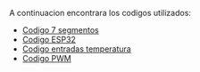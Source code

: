 A continuacion encontrara los codigos utilizados:  
- [Codigo 7 segmentos](./7segmentos.v)  
- [Codigo ESP32](./ESP32.py)
- [Codigo entradas temperatura](./top.pcf)  
- [Codigo PWM](./pwm.v)  
